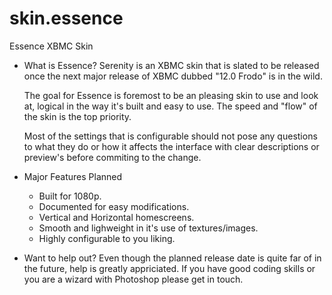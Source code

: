 skin.essence
============

Essence XBMC Skin

- What is Essence?
  Serenity  is an XBMC skin that is slated to be released once the next major release 
  of XBMC dubbed "12.0 Frodo" is in the wild.

  The goal for Essence is foremost to be an pleasing skin to use and look at, logical in the way it's built
  and easy to use. The speed and "flow" of the skin is the top priority.
  
  Most of the settings that is configurable should not pose any questions to what they do or how it affects
  the interface with clear descriptions or preview's before commiting to the change.

- Major Features Planned
  * Built for 1080p.
  * Documented for easy modifications.
  * Vertical and Horizontal homescreens.
  * Smooth and lighweight in it's use of textures/images.
  * Highly configurable to you liking.

- Want to help out?
  Even though the planned release date is quite far of in the future, help is greatly appriciated. If you have
  good coding skills or you are a wizard with Photoshop please get in touch.